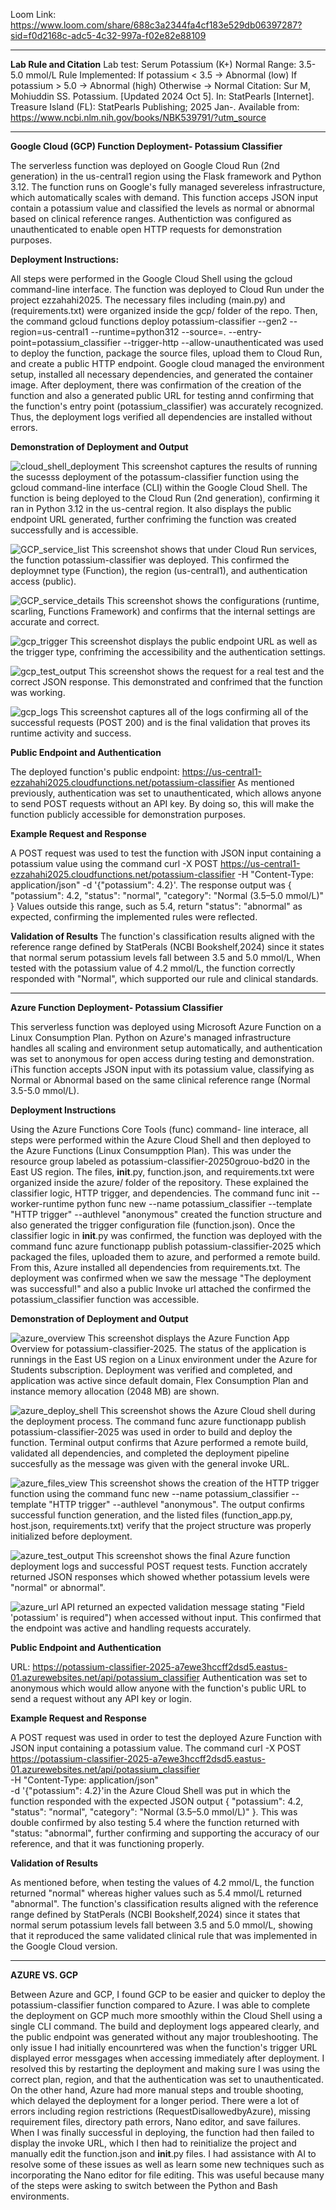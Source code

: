 
Loom Link: https://www.loom.com/share/688c3a2344fa4cf183e529db06397287?sid=f0d2168c-adc5-4c32-997a-f02e82e88109

---------------------------------------------
**Lab Rule and Citation**
Lab test: Serum Potassium (K+)
Normal Range: 3.5-5.0 mmol/L
Rule Implemented:
If potassium < 3.5 -> Abnormal (low)
If potassium > 5.0 -> Abnormal (high)
Otherwise -> Normal
Citation: Sur M, Mohiuddin SS. Potassium. [Updated 2024 Oct 5]. In: StatPearls [Internet]. Treasure Island (FL): StatPearls Publishing; 2025 Jan-. Available from: https://www.ncbi.nlm.nih.gov/books/NBK539791/?utm_source
 
--------------------------------------------
**Google Cloud (GCP) Function Deployment- Potassium Classifier**

The serverless function was deployed on Google Cloud Run (2nd generation) in the us-central1 region using the Flask framework and Python 3.12. The function runs on Google's fully managed severeless infrastructure, which automatically scales with demand. This function acceps JSON input contain a potassium value and classified the levels as normal or abnormal based on clinical reference ranges. Authentiction was configured as unauthenticated to enable open HTTP requests for demonstration purposes. 

**Deployment Instructions:**

All steps were performed in the Google Cloud Shell using the gcloud command-line interface. The function was deployed to Cloud Run under the project ezzahahi2025. The necessary files including (main.py) and (requirements.txt) were organized inside the gcp/ folder of the repo. Then, the command gcloud functions deploy potassium-classifier --gen2 --region=us-central1 --runtime=python312 --source=. --entry-point=potassium_classifier --trigger-http --allow-unauthenticated was used to deploy the function, package the source files, upload them to Cloud Run, and create a public HTTP endpoint. Google cloud managed the environment setup, installed all necessary dependencies, and generated the container image. After deployment, there was confirmation of the creation of the function and also a generated public URL for testing annd confirming that the function's entry point (potassium_classifier) was accurately recognized. Thus, the deployment logs verified all dependencies are installed without errors.

 
**Demonstration of Deployment and Output**

![cloud_shell_deployment](screenshots/gcp_cloud_shell.png)
This screenshot captures the results of running the sucesss deployment of the potassum-classifier function using the gcloud command-line interface (CLI) within the Google Cloud Shell. The function is being deployed to the Cloud Run (2nd generation), confirming it ran in Python 3.12 in the us-central region. It also displays the public endpoint URL generated, further confriming the function was created successfully and is accessible. 


![GCP_service_list](screenshots/gcp_service_list.png)
This screenshot shows that under Cloud Run services, the function potassium-classifier was deployed. This confirmed the deploymnet type (Function), the region (us-central1), and authentication access (public). 


![GCP_service_details](screenshots/gcp_service_details.png)
This screenshot shows the configurations (runtime, scarling, Functions Framework) and confirms that the internal settings are accurate and correct. 


![gcp_trigger](screenshots/gcp_trigger_url.png)
This screenshot displays the public endpoint URL as well as the trigger type, confriming the accessibility and the authentication settings. 


![gcp_test_output](screenshots/gcp_test_output.png)
This screenshot shows the request for a real test and the correct JSON response. This demonstrated and confrimed that the function was working. 


![gcp_logs](screenshots/gcp_logs_success.png)
This screenshot captures all of the logs confirming all of the successful requests (POST 200) and is the final validation that proves its runtime activity and success. 

**Public Endpoint and Authentication**

The deployed function's public endpoint:
https://us-central1-ezzahahi2025.cloudfunctions.net/potassium-classifier
As mentioned previously, authentication was set to unauthenticated, which allows anyone to send POST requests without an API key. By doing so, this will make the function publicly accessible for demonstration purposes. 


**Example Request and Response**

A POST request was used to test the function with JSON input containing a potassium value using the command  curl -X POST https://us-central1-ezzahahi2025.cloudfunctions.net/potassium-classifier -H "Content-Type: application/json" -d '{"potassium": 4.2}'. The response output was  { "potassium": 4.2, "status": "normal", "category": "Normal (3.5–5.0 mmol/L)" } Values outside this range, such as 5.4, return "status": "abnormal" as expected, confirming the implemented rules were reflected. 

**Validation of Results**
The function's classification results aligned with the reference range defined by StatPerals (NCBI Bookshelf,2024) since it states that normal serum potassium levels fall between 3.5 and 5.0 mmol/L, When tested with the potassium value of 4.2 mmol/L, the function correctly responded with "Normal", which supported our rule and clinical standards. 
_______________________________________________

**Azure Function Deployment- Potassium Classifier**

This serverless function was deployed using Microsoft Azure Function on a Linux Consumption Plan. Python on Azure's managed infrastructure handles all scaling and environment setup automatically, and authentication was set to anonymous for open access during testing and demonstration. iThis function accepts JSON input with its potassium value, classifying as Normal or Abnormal based on the same clinical reference range (Normal 3.5-5.0 mmol/L).


**Deployment Instructions**

Using the Azure Functions Core Tools (func) command- line interace, all steps were performed within the Azure Cloud Shell and then deployed to the Azure Functions (Linux Consumpption Plan). This was under the resource group labeled as potassium-classifier-20250grouo-bd20 in the East US region. The files, __init__.py, function.json, and requirements.txt were organized inside the azure/ folder of the repository. These explained the classifier logic, HTTP trigger, and dependencies. The command func init --worker-runtime python
func new --name potassium_classifier --template "HTTP trigger" --authlevel "anonymous" created the function structure and also generated the trigger configuration file (function.json). Once the classifier logic in __init__.py was confirmed, the function was deployed with the command func azure functionapp publish potassium-classifier-2025 which packaged the files, uploaded them to azure, and performed a remote build. From this, Azure installed all dependencies from requirements.txt. The deployment was confirmed when we saw the message "The deployment was successful!" and also a public Invoke url attached the confirmed the potassium_classifier function was accessible. 


**Demonstration of Deployment and Output**

![azure_overview](screenshots/azure_overview.png)
This screenshot displays the Azure Function App Overview for potassium-classifier-2025. The status of the application is runnings in the East US region on a Linux environment under the Azure for Students subscription. Deployment was verified and completed, and application was active since default domain, Flex Consumption Plan and instance memory allocation (2048 MB) are shown.


![azure_deploy_shell](screenshots/azure_deploy_shell.png)
This screenshot shows the Azure Cloud shell during the deployment process. The command func azure functionapp publish potassium-classifier-2025 was used in order to build and deploy the function. Terminal output confirms that Azure performed a remote build, validated all dependencies, and completed the deployment pipeline succesfully as the message was given with the general invoke URL. 


![azure_files_view](screenshots/azure_files_view.png)
This screenshot shows the creation of the HTTP trigger function using the command func new --name potassium_classifier --template "HTTP trigger" --authlevel "anonymous". The output confirms successful function generation, and the listed files (function_app.py, host.json, requirements.txt) verify that the project structure was properly initialized before deployment.

![azure_test_output](screenshots/azure_test_output.png)
This screenshot shows the final Azure function deployment logs and successful POST request tests. Function accrately returned JSON responses which showed whether potassium levels were "normal" or abnormal". 

![azure_url](screenshots/azure_url.png)
API returned an expected validation message stating "Field 'potassium' is required") when accessed without input. This confirmed that the endpoint was active and handling requests accurately. 



**Public Endpoint and Authentication**


URL: https://potassium-classifier-2025-a7ewe3hccff2dsd5.eastus-01.azurewebsites.net/api/potassium_classifier
Authentication was set to anonymous which would allow anyone with the function's public URL to send a request without any API key or login. 


**Example Request and Response**


A POST request was used in order to test the deployed Azure Function with JSON input containing a potassium value. The command curl -X POST https://potassium-classifier-2025-a7ewe3hccff2dsd5.eastus-01.azurewebsites.net/api/potassium_classifier \
-H "Content-Type: application/json" \
-d '{"potassium": 4.2}'in the Azure Cloud Shell was put in which the function responded with the expected JSON output {
  "potassium": 4.2,
  "status": "normal",
  "category": "Normal (3.5–5.0 mmol/L)"
}. This was double confirmed by also testing 5.4 where the function returned with "status: "abnormal", further confirming and supporting the accuracy of our reference, and that it was functioning properly. 


**Validation of Results**


As mentioned before, when testing the values of 4.2 mmol/L, the function returned "normal" whereas higher values such as 5.4 mmol/L returned "abnormal". The function's classification results aligned with the reference range defined by StatPerals (NCBI Bookshelf,2024) since it states that normal serum potassium levels fall between 3.5 and 5.0 mmol/L, showing that it reproduced the same validated clinical rule that was implemented in the Google Cloud version.

_______________________________________________

**AZURE VS. GCP**

Between Azure and GCP, I found GCP to be easier and quicker to deploy the potassium-classifier function compared to Azure. I was able to complete the deployment on GCP much more smoothly within the Cloud Shell using a single CLI command. The build and deployment logs appeared clearly, and the public endpoint was generated without any major troubleshooting. The only issue I had initially encounrtered was when the function's trigger URL displayed error messgages when accessing immediately after deployment. I resolved this by restarting the deployment and making sure I was using the correct plan, region, and that the authentication was set to unauthenticated. On the other hand, Azure had more manual steps and trouble shooting, which delayed the deployment for a longer period. There were a lot of errors including region restrictions (RequestDisallowedbyAzure), missing requirement files, directory path errors, Nano editor, and save failures. When I was finally successful in deploying, the function had then failed to display the invoke URL, which I then had to reinitialize the project and manually edit the function.json and __init__.py files. I had assistance with AI to resolve some of these issues as well as learn some new techniques such as incorporating the Nano editor for file editing. This was useful because many of the steps were asking to switch between the Python and Bash environments. 
